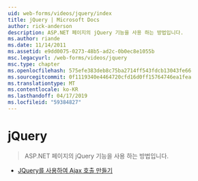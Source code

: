 ```yaml
---
uid: web-forms/videos/jquery/index
title: jQuery | Microsoft Docs
author: rick-anderson
description: ASP.NET 페이지의 jQuery 기능을 사용 하는 방법입니다.
ms.author: riande
ms.date: 11/14/2011
ms.assetid: e9dd0075-0273-48b5-ad2c-0b0ec8e1055b
msc.legacyurl: /web-forms/videos/jquery
msc.type: chapter
ms.openlocfilehash: 575efe383deb8c75ba2714ff543fdcb13043fe66
ms.sourcegitcommit: 0f1119340e4464720cfd16d0ff15764746ea1fea
ms.translationtype: MT
ms.contentlocale: ko-KR
ms.lasthandoff: 04/17/2019
ms.locfileid: "59384827"
---
```

# <a name="jquery"></a>jQuery

> ASP.NET 페이지의 jQuery 기능을 사용 하는 방법입니다.


- [JQuery를 사용하여 Ajax 호출 만들기](how-do-i-make-ajax-calls-using-jquery.md)
